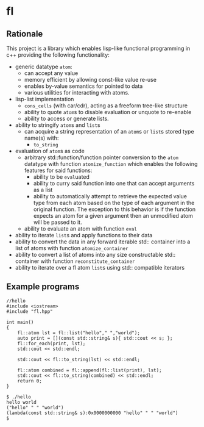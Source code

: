 # fl
## Rationale 
This project is a library which enables lisp-like functional programming in c++ providing the following functionality:

- generic datatype `atom`:
    - can accept any value
    - memory efficient by allowing const-like value re-use
    - enables by-value semantics for pointed to data 
    - various utilities for interacting with atoms.
- lisp-list implementation 
    - `cons_cells` (with car/cdr), acting as a freeform tree-like structure 
    - ability to quote `atom`s to disable evaluation or unquote to re-enable 
    - ability to access or generate lists.
- ability to stringify `atom`s and `list`s
    - can acquire a string representation of an `atom`s or `list`s stored type name(s) with:
        - `to_string`
- evaluation of `atom`s as code
    - arbitrary std::function/function pointer conversion to the `atom` datatype with function `atomize_function` which enables the following features for said functions:
        - ability to be `eval`uated
        - ability to curry said function into one that can accept arguments as a list
        - ability to automatically attempt to retrieve the expected value type from each atom based on the type of each argument in the original function. The exception to this behavior is if the function expects an atom for a given argument then an unmodified atom will be passed to it.
    - ability to evaluate an atom with function `eval`
- ability to iterate `list`s and apply functions to their data 
- ability to convert the data in any forward iterable std:: container into a list of atoms with function `atomize_container`
- ability to convert a list of atoms into any size constructable std:: container with function `reconstitute_container`
- ability to iterate over a fl atom `list`s using std:: compatible iterators


## Example programs
``` 
//hello
#include <iostream>
#include "fl.hpp"

int main()
{
    fl::atom lst = fl::list("hello"," ","world");
    auto print = [](const std::string& s){ std::cout << s; };
    fl::for_each(print, lst);
    std::cout << std::endl;

    std::cout << fl::to_string(lst) << std::endl;

    fl::atom combined = fl::append(fl::list(print), lst);
    std::cout << fl::to_string(combined) << std::endl;
    return 0;
}
```
```
$ ./hello 
hello world 
("hello" " " "world")
(lambda(const std::string& s):0x0000000000 "hello" " " "world")
$
```
